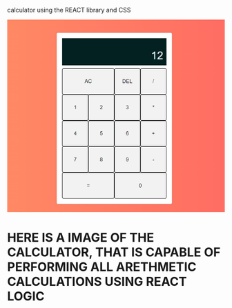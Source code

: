 calculator using the REACT library and CSS

<img src="./public/sampleimage.png" alt="sample image">

<h1>HERE IS A IMAGE OF THE CALCULATOR, THAT IS CAPABLE OF PERFORMING ALL ARETHMETIC CALCULATIONS USING REACT LOGIC</h1>
